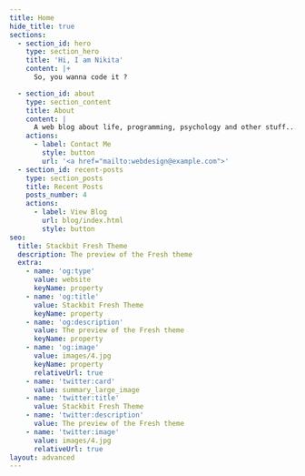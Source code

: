 ```yaml
---
title: Home
hide_title: true
sections:
  - section_id: hero
    type: section_hero
    title: 'Hi, I am Nikita'
    content: |+
      So, you wanna code it ?

  - section_id: about
    type: section_content
    title: About
    content: |
      A web blog about life, programming, psychology and other stuff....
    actions:
      - label: Contact Me
        style: button
        url: '<a href="mailto:webdesign@example.com">'
  - section_id: recent-posts
    type: section_posts
    title: Recent Posts
    posts_number: 4
    actions:
      - label: View Blog
        url: blog/index.html
        style: button
seo:
  title: Stackbit Fresh Theme
  description: The preview of the Fresh theme
  extra:
    - name: 'og:type'
      value: website
      keyName: property
    - name: 'og:title'
      value: Stackbit Fresh Theme
      keyName: property
    - name: 'og:description'
      value: The preview of the Fresh theme
      keyName: property
    - name: 'og:image'
      value: images/4.jpg
      keyName: property
      relativeUrl: true
    - name: 'twitter:card'
      value: summary_large_image
    - name: 'twitter:title'
      value: Stackbit Fresh Theme
    - name: 'twitter:description'
      value: The preview of the Fresh theme
    - name: 'twitter:image'
      value: images/4.jpg
      relativeUrl: true
layout: advanced
---
```

